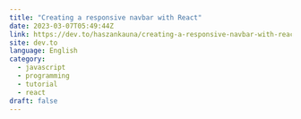```yaml
---
title: "Creating a responsive navbar with React"
date: 2023-03-07T05:49:44Z
link: https://dev.to/haszankauna/creating-a-responsive-navbar-with-react-3b2c?utm_medium=RSS&utm_source=news.12bit.vn
site: dev.to
language: English
category:
  - javascript
  - programming
  - tutorial
  - react
draft: false
---
```

